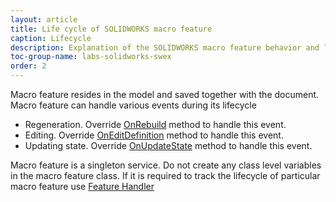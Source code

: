 ```yaml
---
layout: article
title: Life cycle of SOLIDWORKS macro feature
caption: Lifecycle
description: Explanation of the SOLIDWORKS macro feature behavior and life cycle
toc-group-name: labs-solidworks-swex
order: 2
---
```

Macro feature resides in the model and saved together with the document. Macro feature can handle various events during its lifecycle

* Regeneration. Override [OnRebuild](https://docs.codestack.net/swex/macro-feature/html/M_CodeStack_SwEx_MacroFeature_MacroFeatureEx_OnRebuild.htm) method to handle this event.
* Editing. Override [OnEditDefinition](https://docs.codestack.net/swex/macro-feature/html/M_CodeStack_SwEx_MacroFeature_MacroFeatureEx_OnEditDefinition.htm) method to handle this event.
* Updating state. Override [OnUpdateState](https://docs.codestack.net/swex/macro-feature/html/M_CodeStack_SwEx_MacroFeature_MacroFeatureEx_OnUpdateState.htm) method to handle this event.

Macro feature is a singleton service. Do not create any class level variables in the macro feature class. If it is required to track the lifecycle of particular macro feature use
[Feature Handler](feature-handler)